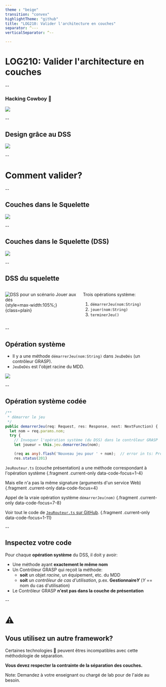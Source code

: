 ```yaml
---
theme : "beige"
transition: "convex"
highlightTheme: "github"
title: "LOG210: Valider l'architecture en couches"
separator: ^---
verticalSeparator: ^--

---
```


# LOG210: Valider l'architecture en couches

--

### Hacking Cowboy 🤠

<img src="http://www.plantuml.com/plantuml/svg/RPBBRjGm58RtVegVi00M5PfaPXPLgSfbYSI8DpYrJn9JNu8le17YUQ3FaHV3BfKhGRo8l_p-JlmlSXCJXPIj4V5EkuK2MSHqDboUGSj_JXIFb4qQlKkEBEDjq6J4h1M3xPBEi6nlEKJnml2Oa3o2dkO4fGFBfBqJIIV3-7JxfRwFb_YQ6UilWgKWPtucgaTkAavtuWp5YEjzlRnEWrqA3EbpSME7v-Ceoy8FiP2yewaClNyumnBM-rZiXx4YVfzruk8vNpQAS3lnqK-wtaxBOhGiuZU6OATG7I4DnOWETNLruhJRoFgDR10_d-fyvfWOAYEUOrf_MyRBl-sXl2Nj-DLJkV-_zM6taVKRsR2HxJUomqPsB7rFEroeYt9VexxHq6ZVwD3eACIfRyEFr3SQ6ksBEBJmaVQD3esEkCHL_SCWlV7XJHTOTTVlcBBqUO5YrDtGn5UlgtPT-j-mKzcQFm00" class="reveal stretch plain" alt-text="Cowboy hacking, beaucoup de couplage">

--

## Design grâce au DSS

<img src="http://www.plantuml.com/plantuml/svg/XLAxRjim5DtlLrmuYst00YGx6J8KQHFOMol4QnUQlBBPyA6I50gZoFUqtli7-h5UEb6TGKWr41VdeSF7kOj9XDHP0_59krO4OJ6ceo5UWvPdvg0L8Tas7T6ItL68a7HYoPVTDv99DnX9UgU43dIBtpj2oNQl4pP2QaEMN4BhbMwqs1c2m2RXzePmyiaxnzh-b9EJzWvP6mYbx-I1uWIlf6mQAV4dj48-YJrxxiySjg4_HLQVRIpyST29M2UDY14do1-l8c9TZc3L2BQ4vqlA8yL4g3gCnvZwtvPmAb-2bRT2Evgzb_bGZc3L2BR4AwFtXxGFH6w4N_s7lnx1Ri3vH7dyl2dXthiK-Z-6kW2Rnu_R6iWfp8etikezsJFK9IxKuaFUxYtwjZ-zF5RyTpbVtLJrfqOxJH55X_FvmtOxdy-07Oi57tqORW3gwlLdA-3ZPR0SXehPvH0rMAu1-1nOc8917Yii0eyhkEn_ZL2B5Bp3jUX_2KKutVZr384xeZekeZbNgZNvQO5UYvdVpeYtxGD5SUXUSRa0u80Yfm_3Yk_aZkdEchy0" class="reveal stretch plain" alt-text="Design grâce au DSS">

--

# Comment valider?

--

## Couches dans le Squelette

<img src="http://www.plantuml.com/plantuml/proxy?fmt=svg&cache=no&src=https://raw.githubusercontent.com/profcfuhrmanets/log210-jeu-de-des-node-express-ts/master/docs/figure-f16.24-web.puml" class="plain reveal stretch" alt-text="Diagramme de séparation des couches avec une opération système envoyée au contrôleur GRASP">

--

## Couches dans le Squelette (DSS)

<img src="http://www.plantuml.com/plantuml/proxy?fmt=svg&cache=no&src=https://raw.githubusercontent.com/profcfuhrmanets/log210-jeu-de-des-node-express-ts/master/docs/dss-details-demarrerJeu.puml" class="plain reveal stretch" alt-text="Diagramme de séparation des couches dans un DSS avec une opération système envoyée au contrôleur GRASP">

--

## DSS du squelette

<style>
.container{display: flex;}
.col{flex: 1;}
</style>

<div class="container">
<div class="col">

![DSS pour un scénario Jouer aux dés](https://www.plantuml.com/plantuml/svg/NP71JiCm38RlUGfhfrNgG5odQHg2qmIdIfnsCQbN0erJ74TYGhmFUuw-62xJ95WEaUB_j_tPsMH5qH9xbzy23oWO8UkX9xib-0kbfJsMNlU9bJ4IF96qoFWtbzuBiIVuT63daNB6Zcxxq35uOYLnNqw3MeFxfe4X5O72aFruP9IGO1NMsrH80Ci7jECnhwx3UiVpkvShk340U429o9L3hqbWjfpSHMQ06Rmp20q-3CXgKdF8Edv7-XMpyujrXkLKDA88oPRAd5EqK6EpSbUvFgK11ZCRPmmy7iyvhnFIXTcl5ej9isWDcXHxQ0lqQDDB3I36Rhj2XNc7dTM2L62mXPMgtZ4_JxESpBc6VyyfjUGSiYDkOM8wOvomJkILsvXi__C3){style=max-width:105%;}{class=plain}

</div>

<div class="col">

Trois opérations système:
1. `démarrerJeu(nom:String)`
2. `jouer(nom:String)`
3. `terminerJeu()`

</div>
</div>

--

## Opération système

- Il y a une méthode `démarrerJeu(nom:String)` dans `JeuDeDés` (un contrôleur GRASP).
- `JeuDeDés` est l'objet racine du MDD.

<img src="https://www.plantuml.com/plantuml/svg/NP1DQiCm44RtEiM7Drsva2wzA85c5TfLeVkfDOdLwiT8eu8flKzp3b-iOnEIaer6VE_D3DAs26MfmPlowU98cGAAJ9xrpAw_8POFLBqSKfH8WV76sL8au_aWa8JiZeF0kiozk1JDu2o3moWJ0eTtpiNSNQTv5rccaP6o3Cc84rtxakpygzLMs1H85OofPcYqPysKpAUouAVX7fibUAOSA9hUKodOfyggVniWfe0Eh_gEU3G_PxwRJoly8hzu7LoK2zGDErQZ67EvejaqQ5iq3ytQl7JqlWeUOSxBLiEtQxtsTVXGVAlz7-GfzgkmvMZrf_y0" class="reveal stretch" alt-text="MDD">

--

## Opération système codée

<!-- .slide: data-background="#ddFFdd" -->

```Typescript
/**
 * démarrer le jeu
 */
public demarrerJeu(req: Request, res: Response, next: NextFunction) {
  let nom = req.params.nom;
  try {
    // Invoquer l'opération système (du DSS) dans le contrôleur GRASP
    let joueur = this.jeu.demarrerJeu(nom);

    (req as any).flash('Nouveau jeu pour ' + nom);  // error in ts: Property 'flash' does not exist on type 'Request'.
    res.status(201)
```

`JeuRouteur.ts` (couche présentation) a une méthode correspondant à l'opération système {.fragment .current-only data-code-focus=1-4}

Mais elle n'a pas la même signature (arguments d'un service Web) {.fragment .current-only data-code-focus=4}

Appel de la vraie opération système `démarrerJeu(nom)` {.fragment .current-only data-code-focus=7-8}

Voir tout le code de [`JeuRouteur.ts` sur GitHub](https://github.com/profcfuhrmanets/log210-jeu-de-des-node-express-ts/blob/f60c624be15cf51c15135a6cec226b9539a65e78/src/routes/JeuRouter.ts#L25). {.fragment .current-only data-code-focus=1-11}

--

## Inspectez votre code

Pour chaque **opération système** du DSS, il doit y avoir:

- Une méthode ayant **exactement le même nom**
- Un Contrôleur GRASP qui reçoit la méthode:
  - **soit** un objet *racine*, un équipement, etc. du MDD
  - **soit** un *contrôleur de cas d'utilisation*, p.ex. **Gestionnaire*Y*** (*Y* == nom du cas d'utilisation)
- Le Contrôleur GRASP **n'est pas dans la couche de présentation**

--

# ⚠️ 

## Vous utilisez un autre framework?

Certaines technologies 🤠 peuvent êtres incompatibles avec cette méthodologie de séparation.

**Vous devez respecter la contrainte de la séparation des couches.**

Note:
Demandez à votre enseignant ou chargé de lab pour de l'aide au besoin.
